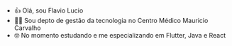- 👍 Olá, sou Flavio Lucio
- 👨‍💻 Sou depto de gestão da tecnologia no Centro Médico Mauricio Carvalho
- 🤓 No momento estudando e me especializando em Flutter, Java e React
